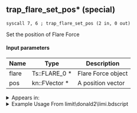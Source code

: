 ## trap_flare_set_pos* (special)

`syscall 7, 6 ; trap_flare_set_pos (2 in, 0 out)`

Set the position of Flare Force

#### Input parameters
| Name | Type | Description
|------|------|------------
| flare   | Ts::FLARE_0 *   | Flare Force object
| pos   | kn::FVector *   | A position vector




<details>
	<summary>Appears in:</summary>
| filename | Entity (obj)
|----------|-------------
| limit\donald2\limi.bdscript       |           
| limit\donald2_wi\limi.bdscript       |           

</details>

<details>
	<summary>Example Usage From limit\donald2\limi.bdscript</summary>
```plaintext
L3056:
 popToSp 4
 popToSp 0
 pushFromFSp 0
 pushFromFSp 4
 gosub 4, L3073
 pushFromFSpVal 80
 pushFromFSp 4
 syscall 7, 6 ; trap_flare_set_pos (2 in, 0 out)
 ret
```
</details>

